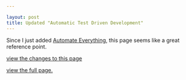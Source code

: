 ```yaml
---

layout: post
title: Updated "Automatic Test Driven Development"
---
```


Since I just added 
[Automate Everything](/content/automate-everything.html), this page
seems like a great reference point. 

[view the changes to this page](https://github.com/joelmccracken/joelmccracken.github.com/commit/6b45b2c755cd17ada814e4319f5e9b7a4f012e6a#content/automatic-test-driven-development.markdown)

[view the full page.](/content/automatic-test-driven-development.html)
